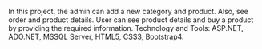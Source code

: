 In this project, the admin can add a new category and product. Also, see order and product details. User can see product details and buy a product by providing the required information.
Technology and Tools: ASP.NET, ADO.NET, MSSQL Server, HTML5, CSS3, Bootstrap4. 
